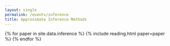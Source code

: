 ```yaml
---
layout: single
permalink: /events/inference
title: Approximate Inference Methods
---
```


{% for paper in site.data.inference %}
{% include reading.html paper=paper %}
{% endfor %}


